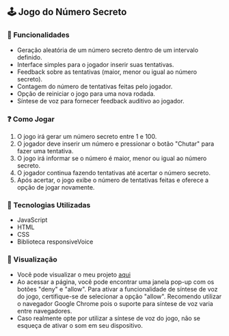 ## 🕹️ Jogo do Número Secreto
### 📑 Funcionalidades
- Geração aleatória de um número secreto dentro de um intervalo definido.
- Interface simples para o jogador inserir suas tentativas.
- Feedback sobre as tentativas (maior, menor ou igual ao número secreto).
- Contagem do número de tentativas feitas pelo jogador.
- Opção de reiniciar o jogo para uma nova rodada.
- Síntese de voz para fornecer feedback auditivo ao jogador.

### ❓ Como Jogar
1. O jogo irá gerar um número secreto entre 1 e 100.
2. O jogador deve inserir um número e pressionar o botão "Chutar" para fazer uma tentativa.
3. O jogo irá informar se o número é maior, menor ou igual ao número secreto.
4. O jogador continua fazendo tentativas até acertar o número secreto.
5. Após acertar, o jogo exibe o número de tentativas feitas e oferece a opção de jogar novamente.

### 📌 Tecnologias Utilizadas

- JavaScript
- HTML
- CSS
- Biblioteca responsiveVoice

### 👀 Visualização
- Você pode visualizar o meu projeto [aqui](https://js-game-flame.vercel.app)
- Ao acessar a página, você pode encontrar uma janela pop-up com os botões "deny" e "allow". Para ativar a funcionalidade de síntese de voz do jogo, certifique-se de selecionar a opção "allow". Recomendo utilizar o navegador Google Chrome pois o suporte para síntese de voz varia entre navegadores.
- Caso realmente opte por utilizar a síntese de voz do jogo, não se esqueça de ativar o som em seu dispositivo.
